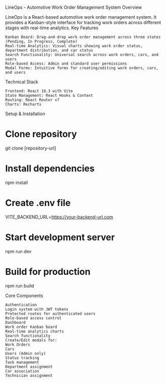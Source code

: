 LineOps - Automotive Work Order Management System
Overview

LineOps is a React-based automotive work order management system. It provides a Kanban-style interface for tracking work orders across different stages with real-time analytics.
Key Features

    Kanban Board: Drag-and-drop work order management across three states (Pending, In Progress, Complete)
    Real-time Analytics: Visual charts showing work order status, department distribution, and car status
    Search Functionality: Universal search across work orders, cars, and users
    Role-based Access: Admin and standard user permissions
    Modal Forms: Intuitive forms for creating/editing work orders, cars, and users

Technical Stack

    Frontend: React 18.3 with Vite
    State Management: React Hooks & Context
    Routing: React Router v7
    Charts: Recharts

Setup & Installation

# Clone repository
git clone [repository-url]

# Install dependencies
npm install

# Create .env file
VITE_BACKEND_URL=https://your-backend-url.com

# Start development server
npm run dev

# Build for production
npm run build

Core Components

    Authentication
    Login system with JWT tokens
    Protected routes for authenticated users
    Role-based access control
    Dashboard
    Work order Kanban board
    Real-time analytics charts
    Search functionality
    Create/Edit modals for:
    Work Orders
    Cars
    Users (Admin only)
    Status tracking
    Task management
    Department assignment
    Car association
    Technician assignment

